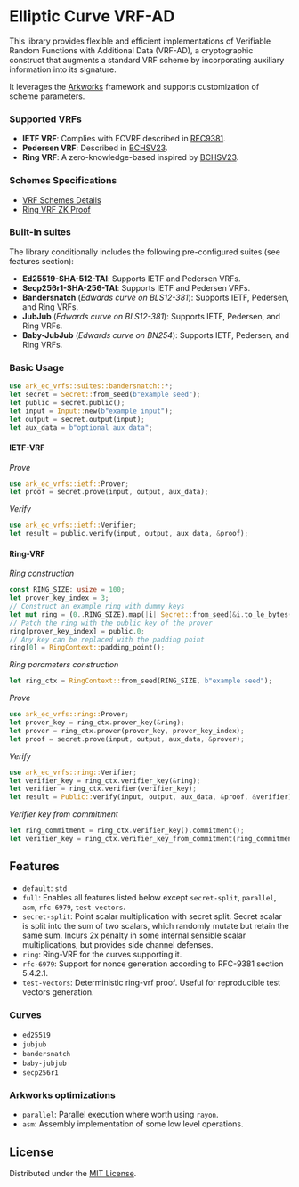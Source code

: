 # Elliptic Curve VRF-AD

This library provides flexible and efficient implementations of Verifiable
Random Functions with Additional Data (VRF-AD), a cryptographic construct
that augments a standard VRF scheme by incorporating auxiliary information
into its signature.

It leverages the [Arkworks](https://github.com/arkworks-rs) framework and
supports customization of scheme parameters.

### Supported VRFs

- **IETF VRF**: Complies with ECVRF described in [RFC9381](https://datatracker.ietf.org/doc/rfc9381).
- **Pedersen VRF**: Described in [BCHSV23](https://eprint.iacr.org/2023/002).
- **Ring VRF**: A zero-knowledge-based inspired by [BCHSV23](https://eprint.iacr.org/2023/002).

### Schemes Specifications

- [VRF Schemes Details](https://github.com/davxy/bandersnatch-vrfs-spec)
- [Ring VRF ZK Proof](https://github.com/davxy/ring-proof-spec)

### Built-In suites

The library conditionally includes the following pre-configured suites (see features section):

- **Ed25519-SHA-512-TAI**: Supports IETF and Pedersen VRFs.
- **Secp256r1-SHA-256-TAI**: Supports IETF and Pedersen VRFs.
- **Bandersnatch** (_Edwards curve on BLS12-381_): Supports IETF, Pedersen, and Ring VRFs.
- **JubJub** (_Edwards curve on BLS12-381_): Supports IETF, Pedersen, and Ring VRFs.
- **Baby-JubJub** (_Edwards curve on BN254_): Supports IETF, Pedersen, and Ring VRFs.

### Basic Usage

```rust
use ark_ec_vrfs::suites::bandersnatch::*;
let secret = Secret::from_seed(b"example seed");
let public = secret.public();
let input = Input::new(b"example input");
let output = secret.output(input);
let aux_data = b"optional aux data";
```
#### IETF-VRF

_Prove_
```rust
use ark_ec_vrfs::ietf::Prover;
let proof = secret.prove(input, output, aux_data);
```

_Verify_
```rust
use ark_ec_vrfs::ietf::Verifier;
let result = public.verify(input, output, aux_data, &proof);
```

#### Ring-VRF

_Ring construction_
```rust
const RING_SIZE: usize = 100;
let prover_key_index = 3;
// Construct an example ring with dummy keys
let mut ring = (0..RING_SIZE).map(|i| Secret::from_seed(&i.to_le_bytes()).public().0).collect();
// Patch the ring with the public key of the prover
ring[prover_key_index] = public.0;
// Any key can be replaced with the padding point
ring[0] = RingContext::padding_point();
```

_Ring parameters construction_
```rust
let ring_ctx = RingContext::from_seed(RING_SIZE, b"example seed");
```

_Prove_
```rust
use ark_ec_vrfs::ring::Prover;
let prover_key = ring_ctx.prover_key(&ring);
let prover = ring_ctx.prover(prover_key, prover_key_index);
let proof = secret.prove(input, output, aux_data, &prover);
```

_Verify_
```rust
use ark_ec_vrfs::ring::Verifier;
let verifier_key = ring_ctx.verifier_key(&ring);
let verifier = ring_ctx.verifier(verifier_key);
let result = Public::verify(input, output, aux_data, &proof, &verifier);
```

_Verifier key from commitment_
```rust
let ring_commitment = ring_ctx.verifier_key().commitment();
let verifier_key = ring_ctx.verifier_key_from_commitment(ring_commitment);
```

## Features

- `default`: `std`
- `full`: Enables all features listed below except `secret-split`, `parallel`, `asm`, `rfc-6979`, `test-vectors`.
- `secret-split`: Point scalar multiplication with secret split. Secret scalar is split into the sum
   of two scalars, which randomly mutate but retain the same sum. Incurs 2x penalty in some internal
   sensible scalar multiplications, but provides side channel defenses.
- `ring`: Ring-VRF for the curves supporting it.
- `rfc-6979`: Support for nonce generation according to RFC-9381 section 5.4.2.1.
- `test-vectors`: Deterministic ring-vrf proof. Useful for reproducible test vectors generation.

### Curves

- `ed25519`
- `jubjub`
- `bandersnatch`
- `baby-jubjub`
- `secp256r1`

### Arkworks optimizations

- `parallel`: Parallel execution where worth using `rayon`.
- `asm`: Assembly implementation of some low level operations.

## License

Distributed under the [MIT License](./LICENSE).
